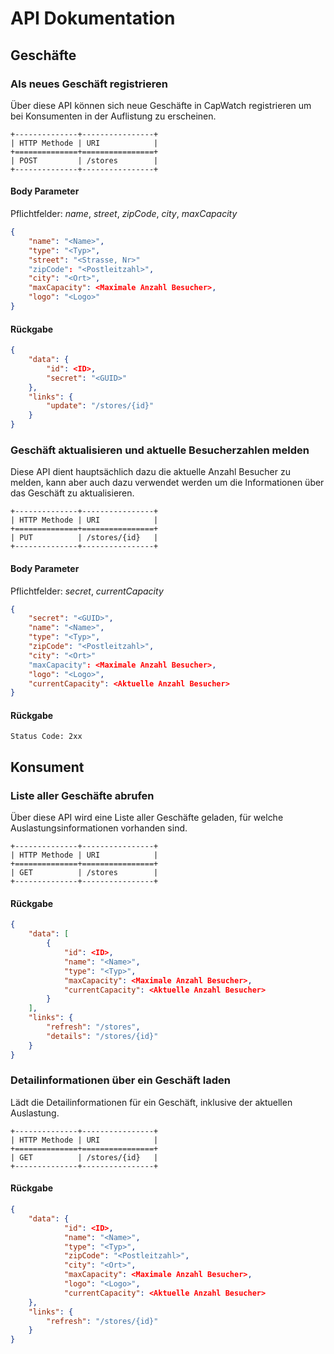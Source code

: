 # API Dokumentation

## Geschäfte

### Als neues Geschäft registrieren

Über diese API können sich neue Geschäfte in CapWatch registrieren um bei Konsumenten in der Auflistung zu erscheinen.

```eval_rst
+--------------+----------------+
| HTTP Methode | URI            |
+==============+================+
| POST         | /stores        |
+--------------+----------------+
```

#### Body Parameter

Pflichtfelder: *name*, *street*, *zipCode*, *city*, *maxCapacity*

```json
{
	"name": "<Name>",
	"type": "<Typ>",
	"street": "<Strasse, Nr>"
	"zipCode": "<Postleitzahl>",
	"city": "<Ort>",
	"maxCapacity": <Maximale Anzahl Besucher>,
	"logo": "<Logo>"
}
```

#### Rückgabe

```json
{
	"data": {
		"id": <ID>,
		"secret": "<GUID>"
	},
	"links": {
		"update": "/stores/{id}"
	}
}
```

### Geschäft aktualisieren und aktuelle Besucherzahlen melden

Diese API dient hauptsächlich dazu die aktuelle Anzahl Besucher zu melden, kann aber auch dazu verwendet werden um die Informationen über das Geschäft zu aktualisieren.

```eval_rst
+--------------+----------------+
| HTTP Methode | URI            |
+==============+================+
| PUT          | /stores/{id}   |
+--------------+----------------+
```

#### Body Parameter

Pflichtfelder: *secret*, *currentCapacity*

```json
{
	"secret": "<GUID>",
	"name": "<Name>",
	"type": "<Typ>",
	"zipCode": "<Postleitzahl>",
	"city": "<Ort>"
	"maxCapacity": <Maximale Anzahl Besucher>,
	"logo": "<Logo>",
	"currentCapacity": <Aktuelle Anzahl Besucher>
}
```

#### Rückgabe

```
Status Code: 2xx
```

## Konsument

### Liste aller Geschäfte abrufen

Über diese API wird eine Liste aller Geschäfte geladen, für welche Auslastungsinformationen vorhanden sind.

```eval_rst
+--------------+----------------+
| HTTP Methode | URI            |
+==============+================+
| GET          | /stores        |
+--------------+----------------+
```

#### Rückgabe

```json
{
	"data": [
		{
			"id": <ID>,
			"name": "<Name>",
			"type": "<Typ>",
			"maxCapacity": <Maximale Anzahl Besucher>,
			"currentCapacity": <Aktuelle Anzahl Besucher>
		}
	],
	"links": {
		"refresh": "/stores",
		"details": "/stores/{id}"
	}
}
```

### Detailinformationen über ein Geschäft laden

Lädt die Detailinformationen für ein Geschäft, inklusive der aktuellen Auslastung.

```eval_rst
+--------------+----------------+
| HTTP Methode | URI            |
+==============+================+
| GET          | /stores/{id}   |
+--------------+----------------+
```

#### Rückgabe

```json
{
	"data": {
			"id": <ID>,
			"name": "<Name>",
			"type": "<Typ>",
			"zipCode": "<Postleitzahl>",
			"city": "<Ort>",
			"maxCapacity": <Maximale Anzahl Besucher>,
			"logo": "<Logo>",
			"currentCapacity": <Aktuelle Anzahl Besucher>
	},
	"links": {
		"refresh": "/stores/{id}"
	}
}
```
